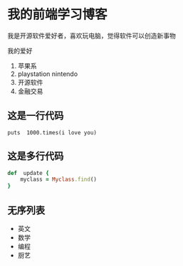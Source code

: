 # 我的前端学习博客

我是开源软件爱好者，喜欢玩电脑，觉得软件可以创造新事物

我的爱好
1. 苹果系
2. playstation nintendo
3. 开源软件 
4. 金融交易
   
## 这是一行代码

`puts  1000.times(i love you)`

## 这是多行代码

``` ruby 
def  update {
    myclass = Myclass.find()
}
```

## 无序列表
* 英文
* 数学 
* 编程 
* 厨艺

